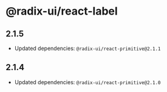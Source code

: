 # @radix-ui/react-label

## 2.1.5

- Updated dependencies: `@radix-ui/react-primitive@2.1.1`

## 2.1.4

- Updated dependencies: `@radix-ui/react-primitive@2.1.0`
